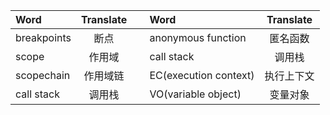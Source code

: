 
| Word | Translate |  | Word | Translate |
| :--- | :---: | :---:  | :--- | :---: |
|breakpoints| 断点 |    |anonymous function| 匿名函数 |
|scope| 作用域 |    |call stack| 调用栈 |
|scopechain| 作用域链 |    | EC(execution context) | 执行上下文 |
|call stack| 调用栈 |    | VO(variable object) | 变量对象 | 
